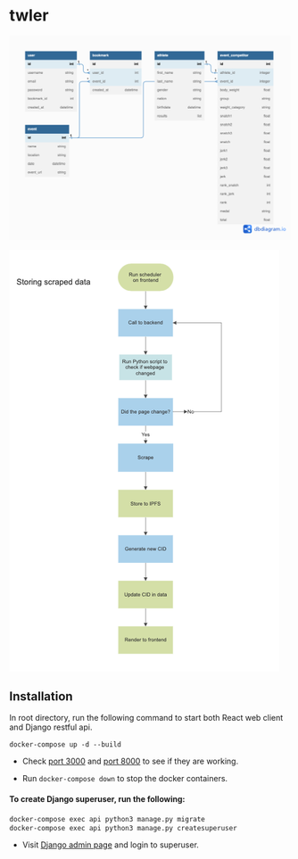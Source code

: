 # twler

![twler_erd](./twler_erd.png)

![store_to_ipfs](./store_to_ipfs.png)

## Installation

In root directory, run the following command to start both React web client and Django restful api.

```
docker-compose up -d --build
```

- Check [port 3000](http://localhost:3000/) and [port 8000](http://localhost:8000/) to see if they are working.

- Run `docker-compose down` to stop the docker containers.

#### To create Django superuser, run the following:

```
docker-compose exec api python3 manage.py migrate
docker-compose exec api python3 manage.py createsuperuser
```

- Visit [Django admin page](http://localhost:8000/admin) and login to superuser.
